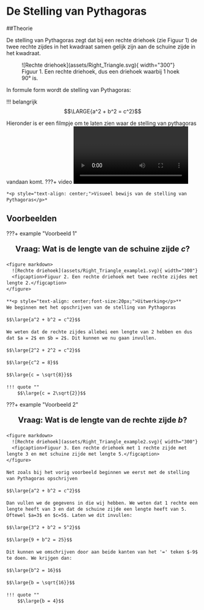 # De Stelling van Pythagoras
##Theorie

De stelling van Pythagoras zegt dat bij een rechte driehoek (zie Figuur 1) de twee rechte zijdes in het kwadraat samen gelijk zijn aan de schuine zijde in het kwadraat.

<figure markdown>
  ![Rechte driehoek](assets/Right_Triangle.svg){ width="300"}
  <figcaption>Figuur 1. Een rechte driehoek, dus een driehoek waarbij 1 hoek 90° is.</figcaption>
</figure>

In formule form wordt de stelling van Pythagoras:

!!! belangrijk
    $$\LARGE{a^2 + b^2 = c^2}$$

Hieronder is er een filmpje om te laten zien waar de stelling van pythagoras vandaan komt.
???+ video
    <video controls>
      <source src="../videos/Pythagoras.mp4" type="video/mp4">
    </video>

    *<p style="text-align: center;">Visueel bewijs van de stelling van Pythagoras</p>*

## Voorbeelden 
???+ example "Voorbeeld 1"
    **<p style="text-align: center;font-size:20px;">Vraag: Wat is de lengte van de schuine zijde $c$?</p>** 
    
    <figure markdown>
      ![Rechte driehoek](assets/Right_Triangle_example1.svg){ width="300"}
      <figcaption>Figuur 2. Een rechte driehoek met twee rechte zijdes met lengte 2.</figcaption>
    </figure>

    **<p style="text-align: center;font-size:20px;">Uitwerking</p>**
    We beginnen met het opschrijven van de stelling van Pythagoras

    $$\large{a^2 + b^2 = c^2}$$

    We weten dat de rechte zijdes allebei een lengte van 2 hebben en dus dat $a = 2$ en $b = 2$. Dit kunnen we nu gaan invullen.

    $$\large{2^2 + 2^2 = c^2}$$

    $$\large{c^2 = 8}$$

    $$\large{c = \sqrt{8}}$$

    !!! quote ""
        $$\large{c = 2\sqrt{2}}$$
    
     

???+ example "Voorbeeld 2"
    **<p style="text-align: center;font-size:20px;">Vraag: Wat is de lengte van de rechte zijde $b$?</p>** 

    <figure markdown>
      ![Rechte driehoek](assets/Right_Triangle_example2.svg){ width="300"}
      <figcaption>Figuur 3. Een rechte driehoek met 1 rechte zijde met lengte 3 en met schuine zijde met lengte 5.</figcaption>
    </figure>

    Net zoals bij het vorig voorbeeld beginnen we eerst met de stelling van Pythagoras opschrijven

    $$\large{a^2 + b^2 = c^2}$$

    Dan vullen we de gegevens in die wij hebben. We weten dat 1 rechte een lengte heeft van 3 en dat de schuine zijde een lengte heeft van 5. Oftewel $a=3$ en $c=5$. Laten we dit invullen:

    $$\large{3^2 + b^2 = 5^2}$$

    $$\large{9 + b^2 = 25}$$

    Dit kunnen we omschrijven door aan beide kanten van het '=' teken $-9$ te doen. We krijgen dan:

    $$\large{b^2 = 16}$$

    $$\large{b = \sqrt{16}}$$

    !!! quote ""
        $$\large{b = 4}$$ 
